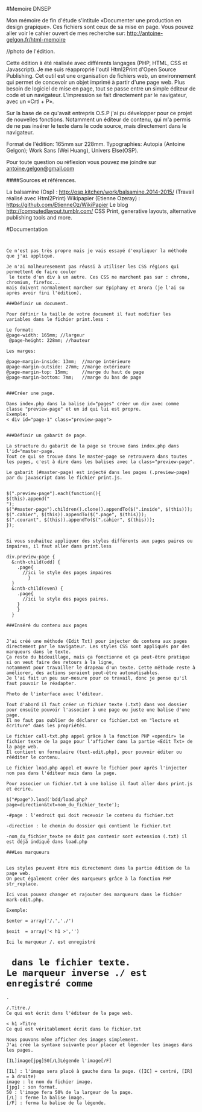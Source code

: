 #Memoire DNSEP

Mon mémoire de fin d'étude s'intitule «Documenter une production en design grapique».
Ces fichiers sont ceux de sa mise en page.
Vous pouvez aller voir le cahier ouvert de mes recherche sur:
http://antoine-gelgon.fr/html-memoire

//photo de l'édition.

Cette édition à été réalisée avec différents langages (PHP, HTML, CSS et Javascript).
Je me suis réapproprié l'outil Html2Print d'Open Source Publishing. Cet outil est
une organisation de fichiers web, un environnement qui permet de concevoir un objet 
imprimé à partir d'une page web. Plus besoin de logiciel de mise en page, tout se passe 
entre un simple éditeur de code et un navigateur. L'impression se fait directement par 
le navigateur, avec un «Crtl + P».

Sur la base de ce qu'avait entrepris O.S.P j'ai pu développer pour ce projet 
de nouvelles fonctions. Notamment un éditeur de contenu, qui m'a permis 
de ne pas insérer le texte dans le code source, mais directement dans le navigateur.

Format de l'édition: 165mm sur 228mm.
Typographies: Autopia (Antoine Gelgon); Work Sans (Wei Huang), Univers Else(OSP).

Pour toute question ou réflexion vous pouvez me joindre sur antoine.gelgon@gmail.com

####Sources et références.

La balsamine (Osp) : http://osp.kitchen/work/balsamine.2014-2015/ (Travail réalisé avec Html2Print)
Wikipapier (Etienne Ozeray) : https://github.com/EtienneOz/WikiPapier
Le blog http://computedlayout.tumblr.com/ CSS Print, generative layouts, alternative publishing tools and more.

#Documentation
<pre><code>

Ce n'est pas très propre mais je vais essayé d'expliquer la méthode que j'ai appliqué.

Je n'ai malheuresement pas réussi à utiliser les CSS régions qui permettent de faire couler
 le texte d'un div à un autre. Ces CSS ne marchent pas sur : chrome, chromium, firefox... 
mais doivent normalement marcher sur Epiphany et Arora (je l'ai su après avoir fini l'édition).

###Définir un document.

Pour définir la taille de votre document il faut modifier les variables dans le fichier print.less :

Le format:
@page-width: 165mm; //largeur
 @page-height: 228mm; //hauteur

Les marges:

@page-margin-inside: 13mm;  //marge intérieure
@page-margin-outside: 27mm; //marge extérieure
@page-margin-top: 15mm;     //marge du haut de page
@page-margin-bottom: 7mm;   //marge du bas de page
 

###Créer une page.

Dans index.php dans la balise id="pages" créer un div avec comme classe "preview-page" et un id qui lui est propre.
Exemple:
< div id="page-1" class="preview-page"></ div> 


###Définir un gabarit de page.

La structure du gabarit de la page se trouve dans index.php dans l'id="master-page.
Tout ce qui se trouve dans le master-page se retrouvera dans toutes les pages, c'est à dire dans les balises avec la class="preview-page".

Le gabarit (#master-page) est injecté dans les pages (.preview-page) par du javascript dans le fichier print.js.


$(".preview-page").each(function(){
$(this).append("<div class='inside'>");
$("#master-page").children().clone().appendTo($(".inside", $(this)));
$(".cahier", $(this)).appendTo($(".page", $(this)));
$(".courant", $(this)).appendTo($(".cahier", $(this)));
});


Si vous souhaitez appliquer des styles différents aux pages paires ou impaires, il faut aller dans print.less

div.preview-page {
  &:nth-child(odd) {
    .page{
      //ici le style des pages impaires
    	}
  }	
  &:nth-child(even) {
    .page{
      //ici le style des pages paires.
    }
    }
  }

###Inséré du contenu aux pages


J'ai créé une méthode (Edit Txt) pour injecter du contenu aux pages directement par le navigateur. Les styles CSS sont appliqués par des marqueurs dans le texte.
Ça reste du bidouillage, mais ça fonctionne et ça peut-être pratique si on veut faire des retours à la ligne,
notamment pour travailler le drapeau d'un texte. Cette méthode reste à améliorer, des actions seraient peut-être automatisables.
Je l'ai fait un peu sur-mesure pour ce travail, donc je pense qu'il faut pouvoir le réadapter.

Photo de l'interface avec l'éditeur.
 
Tout d'abord il faut créer un fichier texte (.txt) dans vos dossier pour ensuite pouvoir l'associer à une page ou juste une balise d'une page.
Il ne faut pas oublier de déclarer ce fichier.txt en "lecture et écriture" dans les propriétés.

Le fichier call-txt.php appel grâce à la fonction PHP «opendir» le fichier texte de la page pour l'afficher dans la partie «Edit Txt» de la page web.
Il contient un formulaire (text-edit.php), pour pouvoir éditer ou rééditer le contenu.

Le fichier load.php appel et ouvre le fichier pour après l'injecter non pas dans l'éditeur mais dans la page.

Pour associer un fichier.txt à une balise il faut aller dans print.js et écrire.

$("#page").load('bdd/load.php?page=direction&txt=nom_du_fichier_texte');

-#page : l'endroit qui doit recevoir le contenu du fichier.txt

-direction : le chemin du dossier qui contient le fichier.txt

-nom_du_fichier_texte ne doit pas contenir sont extension (.txt) il est déjà indiqué dans load.php

###Les marqueurs


Les styles peuvent être mis directement dans la partie édition de la page web.
On peut également créer des marqueurs grâce à la fonction PHP str_replace.

Ici vous pouvez changer et rajouter des marqueurs dans le fichier mark-edit.php.

Exemple:

$enter = array('/.','./')

$exit  = array('< h1 >','</ h1 >')

Ici le marqueur /. est enregistré <h1> dans le fichier texte.
Le marqueur inverse ./ est enregistré comme </h1>.

/.Titre./
Ce qui est écrit dans l'éditeur de la page web.

< h1 >Titre</ h1 >
Ce qui est véritablement écrit dans le fichier.txt

Nous pouvons même afficher des images simplement.
J'ai créé la syntaxe suivante pour placer et légender les images dans les pages.

[IL]image[jpg]50[/L]Légende l'image[/F]

[IL] : l'image sera placé à gauche dans la page. ([IC] = centré, [IR] = à droite)
image : le nom du fichier image.
[jpg] : son format. 
50 : l'image fera 50% de la largeur de la page.
[/L] : ferme la balise image.
[/F] : ferma la balise de la légende.
</code></pre>
